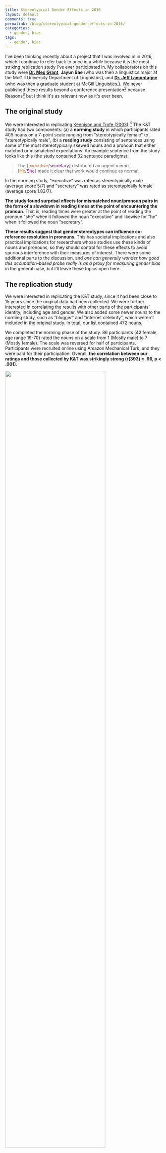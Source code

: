```yaml
---
title: Stereotypical Gender Effects in 2016
layout: default
comments: true
permalink: /blog/stereotypical-gender-effects-in-2016/
categories:
  - gender, bias
tags:
  - gender, bias
---
```


I've been thinking recently about a project that I was involved in in 2016, which I continue to refer back to once in a while because it is the most striking replication study I've ever participated in. My collaborators on this study were [**Dr. Meg Grant**](https://www.sfu.ca/linguistics/people/faculty/grant.html), **Jayun Bae** (who was then a linguistics major at the McGill University Department of Linguistics), and [**Dr. Jeff Lamontagne**](https://frit.indiana.edu/about/faculty/lamontagne-jeffrey.html) (who was then a graduate student at McGill Linguistics[^5]). We never published these results beyond a conference presentation[^1] because Reasons[^2] but I think it's as relevant now as it's ever been. 


## The original study 

We were interested in replicating [Kennison and Trofe (2003)](https://psychology.okstate.edu/faculty/kennison/kenn03a.pdf).[^3] The K&T study had two components: (a) a **norming study** in which participants rated 405 nouns on a 7-point scale ranging from "stereotypically female" to "stereotypically male", (b) a **reading study** consisting of sentences using some of the most stereotypically skewed nouns and a pronoun that either matched or mismatched expectations. An example sentence from the study looks like this (the study contained 32 sentence paradigms): 

> The {<span style="color:chocolate">executive</span>/<span style="color:purple">secretary</span>} distributed an urgent memo.<br> 
> {<span style="color:chocolate">He</span>/<span style="color:purple">She</span>} made it clear that work would continue as normal.
 
In the norming study, "executive" was rated as stereotypically male (average score 5/7) and "secretary" was rated as stereotypically female (average score 1.83/7). 

**The study found surprisal effects for mismatched noun/pronoun pairs in the form of a slowdown in reading times at the point of encountering the pronoun**. That is, reading times were greater at the point of reading the pronoun "she" when it followed the noun "executive" and likewise for "he" when it followed the noun "secretary". 

**These results suggest that gender stereotypes can influence co-reference resolution in pronouns**. This has societal implications and also practical implications for researchers whose studies use these kinds of nouns and pronouns, so they should control for these effects to avoid spurious interference with their measures of interest. There were some additional parts to the discussion, and *one can generally wonder how good this occupation-based probe really is as a proxy for measuring gender bias* in the general case, but I'll leave these topics open here. 


## The replication study

We were interested in replicating the K&T study, since it had been close to 15 years since the original data had been collected. We were further interested in correlating the results with other parts of the participants' identity, including age and gender. We also added some newer nouns to the norming study, such as "blogger" and "internet celebrity", which weren't included in the original study. In total, our list contained 472 nouns. 

We completed the norming phase of the study. 86 participants (42 female, age range 19-70) rated the nouns on a scale from 1 (Mostly male) to 7 (Mostly female). The scale was reversed for half of participants. Participants were recruited online using Amazon Mechanical Turk, and they were paid for their participation. Overall, **the correlation between our ratings and those collected by K&T was strikingly strong (r(393) = .96, p < .001)**.
 
<img src="https://hkotek.com/bias2016-correlation_plot.png" width="80%" />

**We can also compare the results by gender** (using a binary female/male classification) **and age** (using bins by quartile[^4]). In the by-gender plot, we can observe that there was a better correlation between the 2003 and 2016 ratings for the women, whereas the men seem to be on the whole using the extreme points of the scale less frequently, such that they rated the "stereotypically female" nouns as less stereotypically female than in 2003 and likewise for the "stereotypically male" nouns. We observe a similar effect by age: When broken down by age group, the oldest age group maps most closely to the original ratings and the youngest age group shows what I might call the strongest debiasing effect in the sense of using the extreme points on the scale less frequently. 

<img src="https://hkotek.com/bias2016-gender_average.png" width="49%" />
<img src="https://hkotek.com/bias2016-age_average.png" width="49%" />

On the whole I take this to be an encouraging effect. But still, it's so minor when viewed on the whole, that I don't know how much we can make of it.


## What we didn't get to

**We never completed the Self-Paced Reading portion of the study**. And we never collected enough data to report on correlations with self-reported political beliefs on gender and sexuality, which we were originally interested in including in the study. As a result, I am not reporting on those findings here. 

Long story short, Meg and I both took other jobs within a few months of starting this study, we both moved to different countries, and we simply lost our funding to support this project. **It's a common story of academic precarity**. For me, really, this was the last experimental study I was able to do in my academic career, and already at that point my lack of access to lab resources meant that I was no longer competitive for experimental linguistics jobs. I really enjoyed doing experimental work as part of my PhD program (and I think it's one of the most useful skills I learned that I use now in my non-academic job!), so it was a shame but it was hard to see how to change it.

Given all these difficulties, we never published a paper based on these findings. At the time we thought that just replicating the norming part wasn't enough. Maybe that was true, though I've always thought at least it could have been a proceedings paper. Regardless, I think that these results continue to be as relevant now as ever, and the fact that the correlation was so strong really says something about us as a society. So, here it is now, at least in a blog post form. 


## The dataset

The [full results are available here](2016-gender-norming-results.csv) (as a csv file). The file contains ~400 nouns that were rated in K&T (2003) and replicated by us, and an additional ~70 which we added to our study. Ratings are calibrated so 1='stereotypically female' and 7='stereotypically male' as in the reported data in K&T. Data is reported by gender and in the aggregate, alongside the ratings from K&T where available. We also include standard deviation, as in K&T. 


## Epilogue: gender is not a binary!

Whenever I do a gender study, I want to scream off the roof tops that we are making a simplifying assumption of a gender binary which is Definitely Positively Inaccurate. We're also ignoring how any of the results might be different for trans people, again an important aspect. It's so hard to avoid these simplifications, especially when we want to compare our results with older studies which didn't collect this data or with official statistics such as from the [US Bureau of Labor Statistics](https://www.bls.gov/cps/cpsaat11.htm) which likewise doesn't report on anything beyond the binary. One day I'll go back and redo everything the way I really want it to. For now, I want to end this post by explicitly noting the assumption and its potential harms. 


&nbsp;

*Disclaimer: none of my co-authors are responsible for anything that I have written here, including of course my interpretation of the results. But the results are a part of a collaborative project, so if you want to cite them, please cite the conference presentation (see note 2 immediately below), so my co-authors can get the credit they deserve.*

&nbsp;


#### Notes

[^1]: **Grant, Margaret, Hadas Kotek, Jayun Bae and Jeffrey Lamontagne. Stereotypical Gender Effects in 2016. CUNY Conference on Human Sentence Processing 30, MIT, April 2017.**
[^2]: In one word: precarity. In two: money and precarity. (Or is that three?)
[^3]: Kennison, S. M., & Trofe, J. L. (2003). Comprehending Pronouns: A Role for Word-Specific Gender Stereotype Information. Journal of Psycholinguistic Research, 32(3), 355–378. https://doi.org/10.1023/A:1023599719948 
[^4]: Specifically: bin1 = 19-30, bin2 = 31-39, bin3= 40-51, bin 4= 52-70
[^5]: A fun aside! I ran into Jeff at the LSA in January 2023 and he introduced me to his student. It hasn't yet ceased to blow my mind when former students introduce me to their *current* students. It's an amazing feeling! 